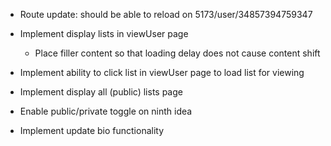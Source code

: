 - Route update: should be able to reload on 5173/user/34857394759347

- Implement display lists in viewUser page
    - Place filler content so that loading delay does not cause content shift

- Implement ability to click list in viewUser page to load list for viewing
- Implement display all (public) lists page

- Enable public/private toggle on ninth idea
    

- Implement update bio functionality
